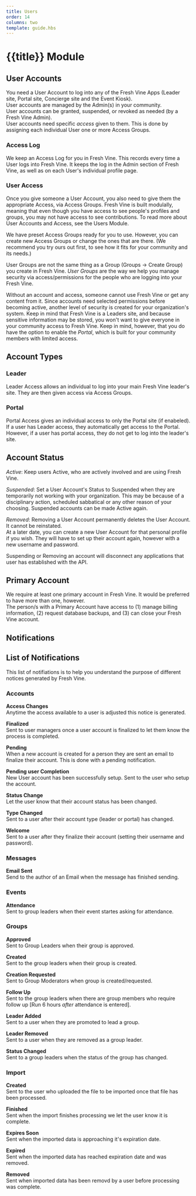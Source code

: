 ```yaml
---
title: Users
order: 14
columns: two
template: guide.hbs
---
```


# {{title}} Module


## User Accounts
You need a User Account to log into any of the Fresh Vine Apps (Leader site, Portal site, Concierge site and the Event Kiosk).  
User accounts are managed by the Admin(s) in your community.  
User accounts can be granted, suspended, or revoked as needed (by a Fresh Vine Admin).  
User accounts need specific *access* given to them. This is done by assigning each individual User one or more Access Groups.  


### Access Log
We keep an Access Log for you in Fresh Vine. This records every time a User logs into Fresh Vine. It keeps the log in the Admin section of Fresh Vine, as well as on each User's individual profile page.  

### User Access  
Once you give someone a User Account, you also need to give them the appropriate Access, via Access Groups. Fresh Vine is built modulally, meaning that even though you have access to see people's profiles and groups, you may not have access to see contributions. To read more about User Accounts and Access, see the Users Module.  

We have preset Access Groups ready for you to use. However, you can create new Access Groups or change the ones that are there. (We recommend you try ours out first, to see how it fits for your community and its needs.)

User Groups are not the same thing as a Group (Groups -> Create Group) you create in Fresh Vine. *User Groups* are the way we help you manage security via access/permissions for the people who are logging into your Fresh Vine.  

Without an account and access, someone cannot use Fresh Vine or get any content from it. Since accounts need selected permissions before becoming active, another level of security is created for your organization's system. Keep in mind that Fresh Vine is a Leaders site, and because sensitive information may be stored, you won't want to give everyone in your community access to Fresh Vine. Keep in mind, however, that you do have the option to enable the *Portal*, which is built for your community members with limited access.  
 

## Account Types  
### Leader
Leader Access allows an individual to log into your main Fresh Vine leader's site. They are then given access via Access Groups.  
  
### Portal
Portal Access gives an individual access to only the Portal site (if enabeled). If a user has Leader access, they automatically get access to the Portal. However, if a user has portal access, they do not get to log into the leader's site.  

## Account Status  
*Active*: Keep users Active, who are actively involved and are using Fresh Vine.  

*Suspended*: Set a User Account's Status to Suspended when they are temporarily not working with your organization. This may be because of a disciplinary action, scheduled sabbatical or any other reason of your choosing. Suspended accounts can be made Active again.  

*Removed*: Removing a User Account permanently deletes the User Account. It cannot be reinstated.  
At a later date, you can create a new User Account for that personal profile if you wish. They will have to set up their account again, however with a new username and password.  

Suspending or Removing an account will disconnect any applications that user has established with the API.  

## Primary Account  
We require at least one primary account in Fresh Vine. It would be preferred to have more than one, however.  
The person/s with a Primary Account have access to (1) manage billing information, (2) request database backups, and (3) can close your Fresh Vine account.


## Notifications  

## List of Notifications  
  
This list of notifiations is to help you understand the purpose of different notices generated by Fresh Vine.  

### Accounts

**Access Changes**  
Anytime the access available to a user is adjusted this notice is generated.  

**Finalized**  
Sent to user managers once a user account is finalized to let them know the process is completed.  

**Pending**  
When a new account is created for a person they are sent an email to finalize their account. This is done with a pending notification.  

**Pending user Completion**  
New User account has been successfully setup. Sent to the user who setup the account.  
  
**Status Change**  
Let the user know that their account status has been changed.  
  
**Type Changed**  
Sent to a user after their account type (leader or portal) has changed.  
  
**Welcome**  
Sent to a user after they finalize their account (setting their username and password).  
  
### Messages  

**Email Sent**  
Send to the author of an Email when the message has finished sending.  
  
### Events  
  
**Attendance**  
Sent to group leaders when their event startes asking for attendance.  
  
### Groups  

**Approved**  
Sent to Group Leaders when their group is approved.  
  
**Created**  
Sent to the group leaders when their group is created.  
  
**Creation Requested**  
Sent to Group Moderators when group is created/requested.  
  
**Follow Up**  
Sent to the group leaders when there are group members who require follow up [Run 6 hours *after* attendance is entered].  
  
**Leader Added**  
Sent to a user when they are promoted to lead a group.  
  
**Leader Removed**  
Sent to a user when they are removed as a group leader.  
  
**Status Changed**  
Sent to a group leaders when the status of the group has changed.  
  
### Import  
  
**Created**  
Sent to the user who uploaded the file to be imported once that file has been processed.  
  
**Finished**  
Sent when the import finishes processing we let the user know it is complete.  
  
**Expires Soon**  
Sent when the imported data is approaching it's expiration date.  
  
**Expired**  
Sent when the imported data has reached expiration date and was removed.  
  
**Removed**  
Sent when imported data has been removd by a user before processing was complete.  
  
  
  